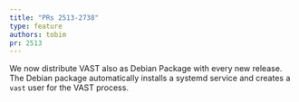 ```yaml
---
title: "PRs 2513-2738"
type: feature
authors: tobim
pr: 2513
---
```


We now distribute VAST also as Debian Package with every new release. The Debian
package automatically installs a systemd service and creates a `vast` user for
the VAST process.

